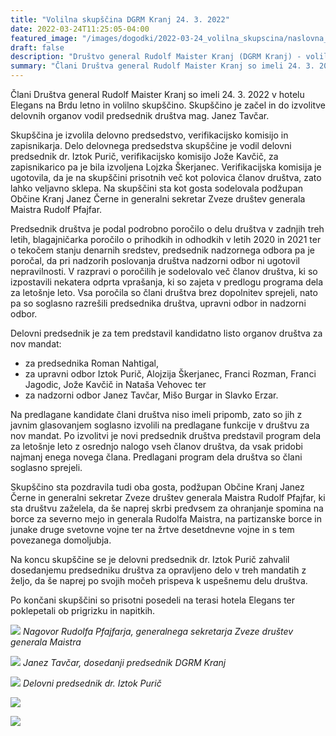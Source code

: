 ```yaml
---
title: "Volilna skupščina DGRM Kranj 24. 3. 2022" 
date: 2022-03-24T11:25:05-04:00
featured_image: "/images/dogodki/2022-03-24_volilna_skupscina/naslovna_slika_volilna_skupscina-2022-03-24.jpg"
draft: false
description: "Društvo general Rudolf Maister Kranj (DGRM Kranj) - volilna skupščina 2022"
summary: "Člani Društva general Rudolf Maister Kranj so imeli 24. 3. 2022 v hotelu Elegans na Brdu letno in volilno skupščino."
---
```


Člani Društva general Rudolf Maister Kranj so imeli 24. 3. 2022 v hotelu Elegans na Brdu letno in volilno skupščino. 
Skupščino je začel in do izvolitve delovnih organov vodil predsednik društva mag. Janez Tavčar.

Skupščina je izvolila delovno predsedstvo, verifikacijsko komisijo in zapisnikarja. Delo delovnega predsedstva 
skupščine je vodil delovni predsednik dr. Iztok Purič, verifikacijsko komisijo Jože Kavčič, 
za zapisnikarico pa je bila izvoljena Lojzka Škerjanec. Verifikacijska komisija je ugotovila, da je na skupščini prisotnih več kot polovica članov društva, zato lahko veljavno 
sklepa. Na skupščini sta kot gosta sodelovala podžupan Občine Kranj Janez Černe in generalni sekretar Zveze društev 
generala Maistra Rudolf Pfajfar.

Predsednik društva je podal podrobno poročilo o delu društva v zadnjih treh letih, blagajničarka poročilo o 
prihodkih in odhodkih v letih 2020 in 2021 ter o tekočem stanju denarnih sredstev, predsednik nadzornega odbora 
pa je poročal, da pri nadzorih poslovanja društva nadzorni odbor ni ugotovil nepravilnosti. V razpravi o poročilih je 
sodelovalo več članov društva, ki so izpostavili nekatera odprta vprašanja, ki so zajeta v predlogu programa dela 
za letošnje leto. Vsa poročila so člani društva brez dopolnitev sprejeli, nato pa so soglasno razrešili 
predsednika društva, upravni odbor in nadzorni odbor.

Delovni predsednik je za tem predstavil kandidatno listo organov društva za nov mandat:
- za predsednika Roman Nahtigal,
- za upravni odbor Iztok Purič, Alojzija Škerjanec, Franci Rozman, Franci Jagodic, Jože Kavčič in Nataša Vehovec ter
- za nadzorni odbor Janez Tavčar, Mišo Burgar in Slavko Erzar.

Na predlagane kandidate člani društva niso imeli pripomb, zato so jih z javnim glasovanjem soglasno izvolili 
na predlagane funkcije v društvu za nov mandat. Po izvolitvi je novi predsednik društva predstavil program dela 
za letošnje leto z osrednjo nalogo vseh članov društva, da vsak pridobi najmanj enega novega člana. Predlagani 
program dela društva so člani soglasno sprejeli.

Skupščino sta pozdravila tudi oba gosta, podžupan Občine Kranj Janez Černe in generalni sekretar Zveze društev 
generala Maistra Rudolf Pfajfar, ki sta društvu zaželela, da še naprej skrbi predvsem za ohranjanje spomina 
na borce za severno mejo in generala Rudolfa Maistra, na partizanske borce in junake druge svetovne vojne 
ter na žrtve desetdnevne vojne in s tem povezanega domoljubja.

Na koncu skupščine se je delovni predsednik dr. Iztok Purič zahvalil dosedanjemu predsedniku društva za opravljeno 
delo v treh mandatih z željo, da še naprej po svojih močeh prispeva k uspešnemu delu društva.

Po končani skupščini so prisotni posedeli na terasi hotela Elegans ter poklepetali ob prigrizku in napitkih.

![](/images/dogodki/2022-03-24_volilna_skupscina/volilna_skupscina-2022-03-24_01.jpg " ")
*Nagovor Rudolfa Pfajfarja, generalnega sekretarja Zveze društev generala Maistra*

![](/images/dogodki/2022-03-24_volilna_skupscina/volilna_skupscina-2022-03-24_02.jpg " ")
*Janez Tavčar, dosedanji predsednik DGRM Kranj*

![](/images/dogodki/2022-03-24_volilna_skupscina/volilna_skupscina-2022-03-24_03.jpg " ")
*Delovni predsednik dr. Iztok Purič*

![](/images/dogodki/2022-03-24_volilna_skupscina/volilna_skupscina-2022-03-24_04.jpg " ")

![](/images/dogodki/2022-03-24_volilna_skupscina/volilna_skupscina-2022-03-24_05.jpg " ")